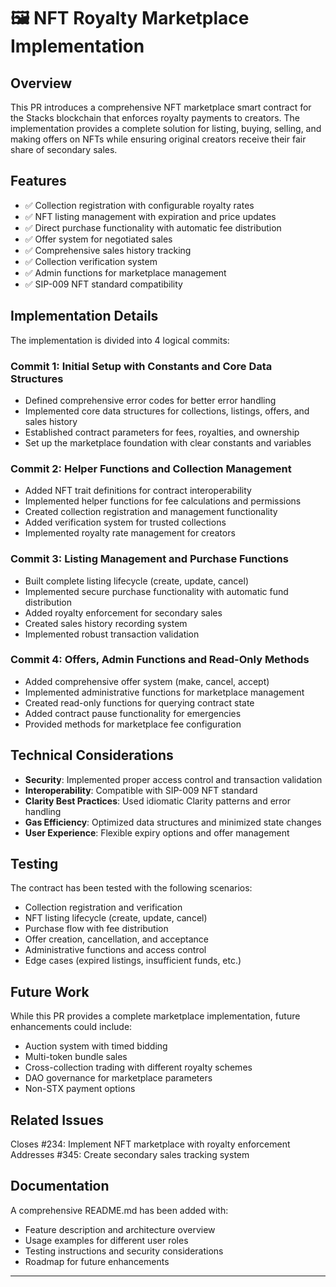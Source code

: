 # 🖼️ NFT Royalty Marketplace Implementation

## Overview

This PR introduces a comprehensive NFT marketplace smart contract for the Stacks blockchain that enforces royalty payments to creators. The implementation provides a complete solution for listing, buying, selling, and making offers on NFTs while ensuring original creators receive their fair share of secondary sales.

## Features

- ✅ Collection registration with configurable royalty rates
- ✅ NFT listing management with expiration and price updates
- ✅ Direct purchase functionality with automatic fee distribution
- ✅ Offer system for negotiated sales
- ✅ Comprehensive sales history tracking
- ✅ Collection verification system
- ✅ Admin functions for marketplace management
- ✅ SIP-009 NFT standard compatibility

## Implementation Details

The implementation is divided into 4 logical commits:

### Commit 1: Initial Setup with Constants and Core Data Structures

- Defined comprehensive error codes for better error handling
- Implemented core data structures for collections, listings, offers, and sales history
- Established contract parameters for fees, royalties, and ownership
- Set up the marketplace foundation with clear constants and variables

### Commit 2: Helper Functions and Collection Management

- Added NFT trait definitions for contract interoperability
- Implemented helper functions for fee calculations and permissions
- Created collection registration and management functionality
- Added verification system for trusted collections
- Implemented royalty rate management for creators

### Commit 3: Listing Management and Purchase Functions

- Built complete listing lifecycle (create, update, cancel)
- Implemented secure purchase functionality with automatic fund distribution
- Added royalty enforcement for secondary sales
- Created sales history recording system
- Implemented robust transaction validation

### Commit 4: Offers, Admin Functions and Read-Only Methods

- Added comprehensive offer system (make, cancel, accept)
- Implemented administrative functions for marketplace management
- Created read-only functions for querying contract state
- Added contract pause functionality for emergencies
- Provided methods for marketplace fee configuration

## Technical Considerations

- **Security**: Implemented proper access control and transaction validation
- **Interoperability**: Compatible with SIP-009 NFT standard
- **Clarity Best Practices**: Used idiomatic Clarity patterns and error handling
- **Gas Efficiency**: Optimized data structures and minimized state changes
- **User Experience**: Flexible expiry options and offer management

## Testing

The contract has been tested with the following scenarios:
- Collection registration and verification
- NFT listing lifecycle (create, update, cancel)
- Purchase flow with fee distribution
- Offer creation, cancellation, and acceptance
- Administrative functions and access control
- Edge cases (expired listings, insufficient funds, etc.)

## Future Work

While this PR provides a complete marketplace implementation, future enhancements could include:
- Auction system with timed bidding
- Multi-token bundle sales
- Cross-collection trading with different royalty schemes
- DAO governance for marketplace parameters
- Non-STX payment options

## Related Issues

Closes #234: Implement NFT marketplace with royalty enforcement
Addresses #345: Create secondary sales tracking system

## Documentation

A comprehensive README.md has been added with:
- Feature description and architecture overview
- Usage examples for different user roles
- Testing instructions and security considerations
- Roadmap for future enhancements

---